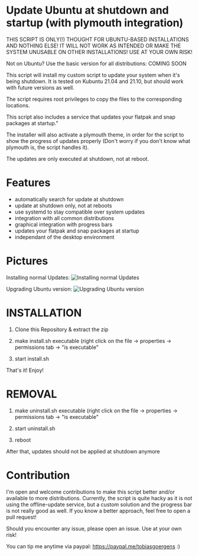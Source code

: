 # Update Ubuntu at shutdown and startup (with plymouth integration)
  THIS SCRIPT IS ONLY(!) THOUGHT FOR UBUNTU-BASED INSTALLATIONS
  AND NOTHING ELSE!  IT WILL NOT WORK AS INTENDED OR MAKE
  THE SYSTEM UNUSABLE ON OTHER INSTALLATIONS!
  USE AT YOUR OWN RISK!
  
  Not on Ubuntu?
  Use the basic version for all distributions: COMING SOON

  This script will install my custom script to update your
  system when it's being shutdown. It is tested on Kubuntu
  21.04 and 21.10, but should work with future versions as
  well.

  The script requires root privileges to copy the
  files to the corresponding locations.

  This script also includes a service that updates your
  flatpak and snap packages at startup."

  The installer will also activate a plymouth theme,
  in order for the script to show the progress of
  updates properly (Don't worry if you don't know
  what plymouth is, the script handles it).
  
  The updates are only executed at shutdown, not at reboot.
  
# Features

  - automatically search for update at shutdown
  - update at shutdown only, not at reboots
  - use systemd to stay compatible over system updates
  - integration with all common distributions
  - graphical integration with progress bars
  - updates your flatpak and snap packages at startup
  - independant of the desktop environment

# Pictures

  Installing normal Updates:
  ![Installing normal Updates](https://user-images.githubusercontent.com/19935382/137891911-3862eeac-b4ca-47f0-be1f-7f735848db9b.png)
  
  Upgrading Ubuntu version:
  ![Upgrading Ubuntu version](https://user-images.githubusercontent.com/19935382/137891983-b8e5015e-8f56-4af0-97c1-1eb651490beb.png)

  
# INSTALLATION

  1. Clone this Repository & extract the zip
  
  2. make install.sh executable (right click on the file
  -> properties -> permissions tab -> "is executable"

  3. start install.sh
  
  That's it! Enjoy!
  
# REMOVAL
  
  1. make uninstall.sh executable (right click on the file
  -> properties -> permissions tab -> "is executable"
  
  2. start uninstall.sh

  3. reboot
  
  After that, updates should not be applied at shutdown anymore
  
# Contribution
  I'm open and welcome contributions to make this script better and/or available to more distributions.
  Currently, the script is quite hacky as it is not using the offline-update service, but a custom
  solution and the progress bar is not really good as well.
  If you know a better approach, feel free to open a pull request!
  
  Should you encounter any issue, please open an issue. Use at your own risk!
  
  You can tip me anytime via paypal: https://paypal.me/tobiasgoergens :)
